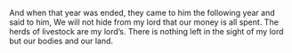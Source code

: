 And when that year was ended, they came to him the following year and said to him, We will not hide from my lord that our money is all spent. The herds of livestock are my lord’s. There is nothing left in the sight of my lord but our bodies and our land.
